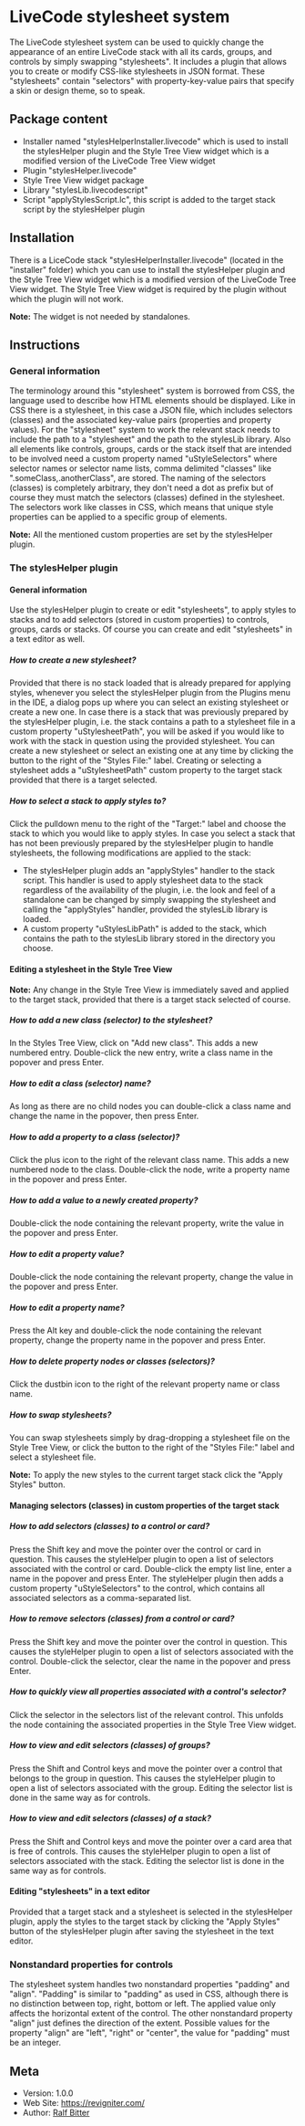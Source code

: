 

# LiveCode stylesheet system

The LiveCode stylesheet system can be used to quickly change the appearance of an entire LiveCode stack with all its cards, groups, and controls by simply swapping "stylesheets". It includes a plugin that allows you to create or modify CSS-like stylesheets in JSON format. These "stylesheets" contain "selectors" with property-key-value pairs that specify a skin or design theme, so to speak.  



## Package content

- Installer named "stylesHelperInstaller.livecode" which is used to install the stylesHelper plugin and the Style Tree View widget which is a modified version of the LiveCode Tree View widget
- Plugin "stylesHelper.livecode"
- Style Tree View widget package
- Library "stylesLib.livecodescript"
- Script "applyStylesScript.lc", this script is added to the target stack script by the stylesHelper plugin


## Installation

There is a LiceCode stack "stylesHelperInstaller.livecode" (located in the "installer" folder) which you can use to install the stylesHelper plugin and the Style Tree View widget which is a modified version of the LiveCode Tree View widget. The Style Tree View widget is required by the plugin without which the plugin will not work.  

**Note:** The widget is not needed by standalones.  



## Instructions

### General information

The terminology around this "stylesheet" system is borrowed from CSS, the language used to describe how HTML elements should be displayed. Like in CSS there is a stylesheet, in this case a JSON file, which includes selectors (classes) and the associated key-value pairs (properties and property values).  For the "stylesheet" system to work the relevant stack needs to include the path to a "stylesheet" and the path to the stylesLib library. Also all elements like controls, groups, cards or the stack itself that are intended to be involved need a custom property named "uStyleSelectors" where selector names or selector name lists, comma delimited "classes" like ".someClass,.anotherClass", are stored. The naming of the selectors (classes) is completely arbitrary, they don't need a dot as prefix but of course they must match the selectors (classes) defined in the stylesheet. The selectors work like classes in CSS, which means that unique style properties can be applied to a specific group of elements.  

**Note:** All the mentioned custom properties are set by the stylesHelper plugin.  


### The stylesHelper plugin

#### General information

Use the stylesHelper plugin to create or edit "stylesheets", to apply styles to stacks and to add selectors (stored in custom properties) to controls, groups, cards or stacks. Of course you can create and edit "stylesheets" in a text editor as well.  

##### How to create a new stylesheet?

Provided that there is no stack loaded that is already prepared for applying styles, whenever you select the stylesHelper plugin from the Plugins menu in the IDE, a dialog pops up where you can select an existing stylesheet or create a new one. In case there is a stack that was previously prepared by the stylesHelper plugin, i.e. the stack contains a path to a stylesheet file in a custom property "uStylesheetPath", you will be asked if you would like to work with the stack in question using the provided stylesheet. You can create a new stylesheet or select an existing one at any time by clicking the button to the right of the "Styles File:" label. Creating or selecting  a stylesheet adds a "uStylesheetPath" custom property to the target stack provided that there is a target selected.  


##### How to select a stack to apply styles to?

Click the pulldown menu to the right of the "Target:" label and choose the stack to which you would like to apply styles. In case you select a stack that has not been previously prepared by the stylesHelper plugin to handle stylesheets, the following modifications are applied to the stack:  

- The stylesHelper plugin adds an "applyStyles" handler to the stack script. This handler is used to apply stylesheet data to the stack regardless of the availability of the plugin, i.e. the look and feel of a standalone can be changed by simply swapping the stylesheet and calling the "applyStyles" handler, provided the stylesLib library is loaded.
- A custom property "uStylesLibPath" is added to the stack, which contains the path to the stylesLib library stored in the directory you choose.


#### Editing a stylesheet in the Style Tree View

**Note:** Any change in the Style Tree View is immediately saved and applied to the target stack, provided that there is a target stack selected of course.  

##### How to add a new class (selector) to the stylesheet?

In the Styles Tree View, click on "Add new class". This adds a new numbered entry. Double-click the new entry, write a class name in the popover and press Enter.  


##### How to edit a class (selector) name?

As long as there are no child nodes you can double-click a class name and change the name in the popover, then press Enter.  


##### How to add a property to a class (selector)?


Click the plus icon to the right of the relevant class name. This adds a new numbered node to the class. Double-click the node, write a property name in the popover and press Enter.  


##### How to add a value to a newly created property?

Double-click the node containing the relevant property, write the value in the popover and press Enter.  


##### How to edit a property value?

 
Double-click the node containing the relevant property, change the value in the popover and press Enter.  


##### How to edit a property name?

Press the Alt key and double-click the node containing the relevant property, change the property name in the popover and press Enter.  


##### How to delete property nodes or classes (selectors)?

Click the dustbin icon to the right of the relevant property name or class name.  


##### How to swap stylesheets?

You can swap stylesheets simply by drag-dropping a stylesheet file on the Style Tree View, or click the button to the right of the "Styles File:" label and select a stylesheet file.  

**Note:** To apply the new styles to the current target stack click the "Apply Styles" button.  


#### Managing selectors (classes) in custom properties of the target stack


##### How to add selectors (classes) to a control or card?


Press the Shift key and move the pointer over the control or card in question. This causes the styleHelper plugin to open a list of selectors associated with the control or card. Double-click the empty list line, enter a name in the popover and press Enter. The styleHelper plugin then adds a custom property "uStyleSelectors" to the control, which contains all associated selectors as a comma-separated list.  


##### How to remove selectors (classes) from  a control or card?

Press the Shift key and move the pointer over the control in question. This causes the styleHelper plugin to open a list of selectors associated with the control. Double-click the selector, clear the name in the popover and press Enter.  


##### How to quickly view all properties associated with a control's selector?

Click the selector in the selectors list of the relevant control. This unfolds the node containing the associated properties in the Style Tree View widget.  


##### How to view and edit selectors (classes) of groups?

Press the Shift and Control keys and move the pointer over a control that belongs to the group in question. This causes the styleHelper plugin to open a list of selectors associated with the group. Editing the selector list is done in the same way as for controls.  



##### How to view and edit selectors (classes) of a stack?

Press the Shift and Control keys and move the pointer over a card area that is free of controls. This causes the styleHelper plugin to open a list of selectors associated with the stack. Editing the selector list is done in the same way as for controls.  



#### Editing "stylesheets" in a text editor

Provided that a target stack and a stylesheet is selected in the stylesHelper plugin, apply the styles to the target stack by clicking the "Apply Styles" button of the stylesHelper plugin after saving the stylesheet in the text editor.  


### Nonstandard properties for controls

The stylesheet system handles two nonstandard properties "padding" and "align". "Padding" is similar to "padding" as used in CSS, although there is no distinction between top, right, bottom or left. The applied value only affects the horizontal extent of the control. The other nonstandard property "align" just defines the direction of the extent. Possible values for the property "align" are "left", "right" or "center", the value for "padding" must be an integer.  




## Meta

- Version: 1.0.0  
- Web Site: <https://revigniter.com/>  
- Author:  [Ralf Bitter](mailto:rabit@revigniter.com)  




